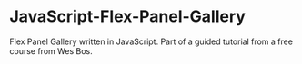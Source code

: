 # JavaScript-Flex-Panel-Gallery
Flex Panel Gallery written in JavaScript. Part of a guided tutorial from a free course from Wes Bos.
